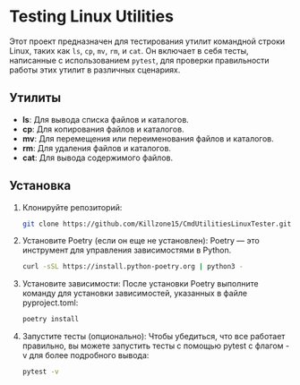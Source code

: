 # Testing Linux Utilities

Этот проект предназначен для тестирования утилит командной строки Linux, таких как `ls`, `cp`, `mv`, `rm`, и `cat`. Он включает в себя тесты, написанные с использованием `pytest`, для проверки правильности работы этих утилит в различных сценариях.

## Утилиты

- **ls**: Для вывода списка файлов и каталогов.
- **cp**: Для копирования файлов и каталогов.
- **mv**: Для перемещения или переименования файлов и каталогов.
- **rm**: Для удаления файлов и каталогов.
- **cat**: Для вывода содержимого файлов.

## Установка

1. Клонируйте репозиторий:
   ```bash
   git clone https://github.com/Killzone15/CmdUtilitiesLinuxTester.git
   

2. Установите Poetry (если он еще не установлен): Poetry — это инструмент для управления зависимостями в Python.

   ```bash
   curl -sSL https://install.python-poetry.org | python3 -

3. Установите зависимости: После установки Poetry выполните команду для установки зависимостей, указанных в файле pyproject.toml:
    ```bash
    poetry install
    
4. Запустите тесты (опционально): Чтобы убедиться, что все работает правильно, вы можете запустить тесты с помощью pytest с флагом -v для более подробного вывода:
   ```bash
   pytest -v
